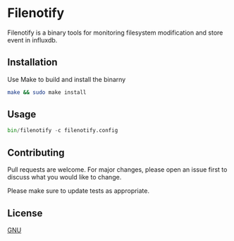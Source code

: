 # Filenotify

Filenotify is a binary tools for monitoring filesystem modification and store event in influxdb.

## Installation

Use Make to build and install the binarny

```bash
make && sudo make install
```

## Usage

```python
bin/filenotify -c filenotify.config
```

## Contributing
Pull requests are welcome. For major changes, please open an issue first to discuss what you would like to change.

Please make sure to update tests as appropriate.

## License
[GNU](https://www.gnu.org/licenses/licenses.fr.html)
